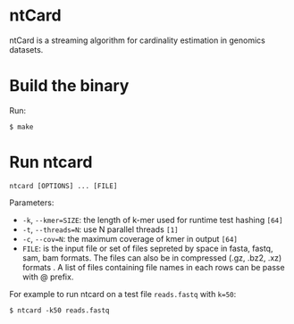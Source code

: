 ntCard 
=
ntCard is a streaming algorithm for cardinality estimation in genomics datasets.

# Build the binary
Run:
```
$ make
```
# Run ntcard
```
ntcard [OPTIONS] ... [FILE]
```
Parameters:
  * `-k`,  `--kmer=SIZE`: the length of k-mer used for runtime test hashing `[64]`
  * `-t`,  `--threads=N`: use N parallel threads `[1]`
  * `-c`,  `--cov=N`: the maximum coverage of kmer in output `[64]`
  * `FILE`: is the input file or set of files sepreted by space in fasta, fastq, sam, bam formats. The files can also be in compressed (.gz, .bz2, .xz) formats . A list of files containing file names in each rows can be passe with @ prefix.
  
For example to run ntcard on a test file `reads.fastq` with `k=50`:
```
$ ntcard -k50 reads.fastq 
```
